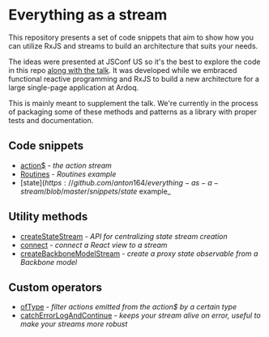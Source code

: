 # Everything as a stream
This repository presents a set of code snippets that aim to show how you can utilize RxJS and streams to build an architecture that suits your needs.

The ideas were presented at JSConf US so it's the best to explore the code in this repo [along with the talk](#). It was developed while we embraced functional reactive programming and RxJS to build a new architecture for a large single-page application at Ardoq. 

This is mainly meant to supplement the talk. We're currently in the process of packaging some of these methods and patterns as a library with proper tests and documentation.

## Code snippets
- [action$](https://github.com/anton164/everything-as-a-stream/blob/master/snippets/action%24.ts) - _the action stream_
- [Routines](https://github.com/anton164/everything-as-a-stream/blob/master/snippets/routines.ts) - _Routines example_
- [state$](https://github.com/anton164/everything-as-a-stream/blob/master/snippets/state%24.ts) - _state$ example_

## Utility methods
- [createStateStream](https://github.com/anton164/everything-as-a-stream/blob/master/snippets/stateStreamUtils.ts#L44) - _API for centralizing state stream creation_
- [connect](https://github.com/anton164/everything-as-a-stream/blob/master/snippets/reactUtils.ts#L14) - _connect a React view to a stream_
- [createBackboneModelStream](https://github.com/anton164/everything-as-a-stream/blob/master/snippets/stateStreamUtils.ts#L15) - _create a proxy state observable from a Backbone model_

## Custom operators
- [ofType](https://github.com/anton164/everything-as-a-stream/blob/master/snippets/operators.ts#L5) - _filter actions emitted from the action$ by a certain type_
- [catchErrorLogAndContinue](https://github.com/anton164/everything-as-a-stream/blob/master/snippets/operators.ts#L17) - _keeps your stream alive on error, useful to make your streams more robust_
